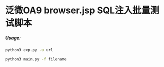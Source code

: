 # 泛微OA9 browser.jsp SQL注入批量测试脚本
##### Usage:

```bash
python3 exp.py -u url

python3 main.py -f filename
```
